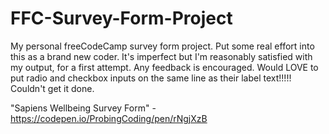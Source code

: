 # FFC-Survey-Form-Project
My personal freeCodeCamp survey form project. Put some real effort into this as a brand new coder. It's imperfect but I'm reasonably satisfied with my output, for a first attempt. Any feedback is encouraged. Would LOVE to put radio and checkbox inputs on the same line as their label text!!!!! Couldn't get it done.

"Sapiens Wellbeing Survey Form" - 
https://codepen.io/ProbingCoding/pen/rNgjXzB
